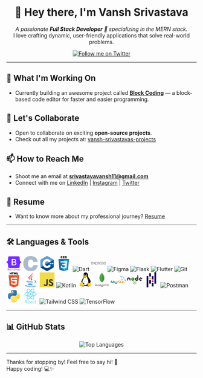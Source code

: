 <h1 align="center">👋 Hey there, I'm Vansh Srivastava</h1>

<p align="center">
  <em>A passionate <strong>Full Stack Developer</strong> 🚀 specializing in the MERN stack.</em><br/>
  I love crafting dynamic, user-friendly applications that solve real-world problems.
</p>

<p align="center">
  <a href="https://twitter.com/vansh_49" target="_blank">
    <img src="https://img.shields.io/twitter/follow/vansh_49?logo=twitter&style=for-the-badge" alt="Follow me on Twitter" />
  </a>
</p>

---

## 🔭 What I'm Working On
- Currently building an awesome project called [**Block Coding**](https://github.com/RatnaTiwari04/Block_code_editor) — a block-based code editor for faster and easier programming.

## 🤝 Let's Collaborate
- Open to collaborate on exciting **open-source projects**.
- Check out all my projects at: [vansh-srivastavas-projects](https://vercel.com/vansh-srivastavas-projects)

## 📫 How to Reach Me
- Shoot me an email at **srivastavavansh11@gmail.com**  
- Connect with me on [LinkedIn](https://linkedin.com/in/vansh-srivastava49) | [Instagram](https://instagram.com/vanshsrivastava49) | [Twitter](https://twitter.com/vansh_49)

## 📄 Resume
- Want to know more about my professional journey? [Resume](https://drive.google.com/file/d/1uqfL6iARrD1GySGDHVDC5ip6OtF1Kdzh/view?usp=sharing)

---

## 🛠️ Languages & Tools

<p align="left">
  <img alt="Bootstrap" src="https://raw.githubusercontent.com/devicons/devicon/master/icons/bootstrap/bootstrap-plain-wordmark.svg" width="40" height="40" />
  <img alt="C" src="https://raw.githubusercontent.com/devicons/devicon/master/icons/c/c-original.svg" width="40" height="40" />
  <img alt="C++" src="https://raw.githubusercontent.com/devicons/devicon/master/icons/cplusplus/cplusplus-original.svg" width="40" height="40" />
  <img alt="CSS3" src="https://raw.githubusercontent.com/devicons/devicon/master/icons/css3/css3-original-wordmark.svg" width="40" height="40" />
  <img alt="Dart" src="https://www.vectorlogo.zone/logos/dartlang/dartlang-icon.svg" width="40" height="40" />
  <img alt="Express" src="https://raw.githubusercontent.com/devicons/devicon/master/icons/express/express-original-wordmark.svg" width="40" height="40" />
  <img alt="Figma" src="https://www.vectorlogo.zone/logos/figma/figma-icon.svg" width="40" height="40" />
  <img alt="Flask" src="https://www.vectorlogo.zone/logos/pocoo_flask/pocoo_flask-icon.svg" width="40" height="40" />
  <img alt="Flutter" src="https://www.vectorlogo.zone/logos/flutterio/flutterio-icon.svg" width="40" height="40" />
  <img alt="Git" src="https://www.vectorlogo.zone/logos/git-scm/git-scm-icon.svg" width="40" height="40" />
  <img alt="HTML5" src="https://raw.githubusercontent.com/devicons/devicon/master/icons/html5/html5-original-wordmark.svg" width="40" height="40" />
  <img alt="Java" src="https://raw.githubusercontent.com/devicons/devicon/master/icons/java/java-original.svg" width="40" height="40" />
  <img alt="JavaScript" src="https://raw.githubusercontent.com/devicons/devicon/master/icons/javascript/javascript-original.svg" width="40" height="40" />
  <img alt="Kotlin" src="https://www.vectorlogo.zone/logos/kotlinlang/kotlinlang-icon.svg" width="40" height="40" />
  <img alt="Linux" src="https://raw.githubusercontent.com/devicons/devicon/master/icons/linux/linux-original.svg" width="40" height="40" />
  <img alt="MongoDB" src="https://raw.githubusercontent.com/devicons/devicon/master/icons/mongodb/mongodb-original-wordmark.svg" width="40" height="40" />
  <img alt="MySQL" src="https://raw.githubusercontent.com/devicons/devicon/master/icons/mysql/mysql-original-wordmark.svg" width="40" height="40" />
  <img alt="Node.js" src="https://raw.githubusercontent.com/devicons/devicon/master/icons/nodejs/nodejs-original-wordmark.svg" width="40" height="40" />
  <img alt="Pandas" src="https://raw.githubusercontent.com/devicons/devicon/2ae2a900d2f041da66e950e4d48052658d850630/icons/pandas/pandas-original.svg" width="40" height="40" />
  <img alt="Postman" src="https://www.vectorlogo.zone/logos/getpostman/getpostman-icon.svg" width="40" height="40" />
  <img alt="Python" src="https://raw.githubusercontent.com/devicons/devicon/master/icons/python/python-original.svg" width="40" height="40" />
  <img alt="React" src="https://raw.githubusercontent.com/devicons/devicon/master/icons/react/react-original-wordmark.svg" width="40" height="40" />
  <img alt="Tailwind CSS" src="https://www.vectorlogo.zone/logos/tailwindcss/tailwindcss-icon.svg" width="40" height="40" />
  <img alt="TensorFlow" src="https://www.vectorlogo.zone/logos/tensorflow/tensorflow-icon.svg" width="40" height="40" />
</p>

---

## 📊 GitHub Stats

<p align="center">
  <img src="https://github-readme-stats.vercel.app/api/top-langs?username=vanshsrivastava49&show_icons=true&locale=en&layout=compact" alt="Top Languages" />
</p>

---

Thanks for stopping by! Feel free to say hi! 👋  
Happy coding! 💻✨
